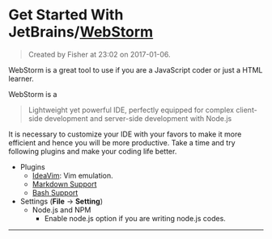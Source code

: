 # Get Started With JetBrains/[WebStorm][website-webstorm]

> Created by Fisher at 23:02 on 2017-01-06.

WebStorm is a great tool to use if you are a JavaScript coder or just a HTML learner.

WebStorm is a

> Lightweight yet powerful IDE, perfectly equipped for complex client-side development and server-side development with Node.js

It is necessary to customize your IDE with your favors to make it more efficient and hence you will be more productive.
Take a time and try following plugins and make your coding life better.

- Plugins
	- [IdeaVim][github-ideavim]: Vim emulation.
	- [Markdown Support][github-markdown-support]
	- [Bash Support][github-bash-support]
- Settings (__File__ -> __Setting__)
	- Node.js and NPM
		- Enable node.js option if you are writing node.js codes.














[website-webstorm]: https://www.jetbrains.com/webstorm/ "Website: WebStorm"
[github-ideavim]: https://github.com/JetBrains/ideavim "Vim emulation"
[github-markdown-support]: https://github.com/vsch/idea-multimarkdown "Markdown support"
[github-bash-support]: https://github.com/jansorg/BashSupport "Bash Support"






---
